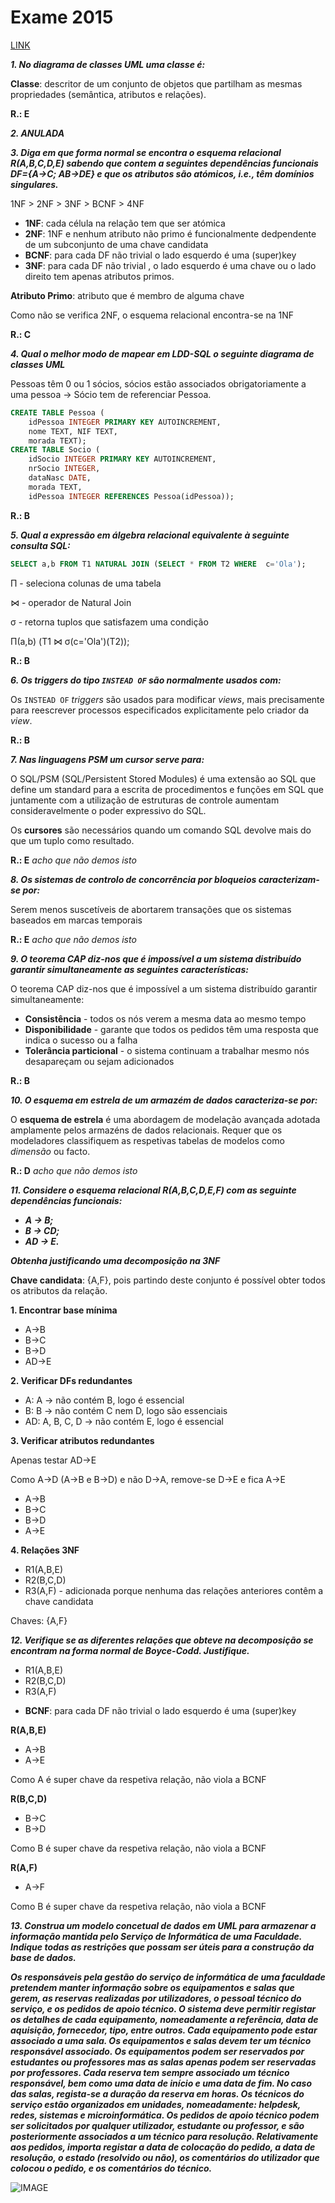 # Exame 2015

[LINK](https://drive.google.com/drive/folders/1pRY_-TelR-OAI_EhisI2siXExDWv9j4G)

***1. No diagrama de classes UML uma classe é:***

**Classe**: descritor de um conjunto de objetos que partilham as mesmas propriedades (semântica, atributos e relações).

**R.: E**

***2. ANULADA***

***3. Diga em que forma normal se encontra o esquema relacional R(A,B,C,D,E) sabendo que contem a seguintes dependências funcionais DF={A->C; AB->DE} e que os atributos são atómicos, i.e., têm domínios singulares.***

1NF > 2NF > 3NF > BCNF > 4NF

+ **1NF**: cada célula na relação tem que ser atómica
+ **2NF**: 1NF e nenhum atributo não primo é funcionalmente dedpendente de um subconjunto de uma chave candidata
+ **BCNF**: para cada DF não trivial o lado esquerdo é uma (super)key
+ **3NF**: para cada DF não trivial , o lado esquerdo é uma chave ou o lado direito tem apenas atributos primos.

**Atributo Primo**: atributo que é membro de alguma chave

Como não se verifica 2NF, o esquema relacional encontra-se na 1NF

**R.: C**

***4. Qual o melhor modo de mapear em LDD-SQL o seguinte diagrama de classes UML***

Pessoas têm 0 ou 1 sócios, sócios estão associados obrigatoriamente a uma pessoa -> Sócio tem de referenciar Pessoa. 

````sql
CREATE TABLE Pessoa (
    idPessoa INTEGER PRIMARY KEY AUTOINCREMENT, 
    nome TEXT, NIF TEXT, 
    morada TEXT);
CREATE TABLE Socio (
    idSocio INTEGER PRIMARY KEY AUTOINCREMENT, 
    nrSocio INTEGER, 
    dataNasc DATE, 
    morada TEXT, 
    idPessoa INTEGER REFERENCES Pessoa(idPessoa));
````

**R.: B**

***5. Qual a expressão em álgebra relacional equivalente à seguinte consulta SQL:***
````sql
SELECT a,b FROM T1 NATURAL JOIN (SELECT * FROM T2 WHERE  c='Ola');
````

Π - seleciona colunas de uma tabela

⋈ - operador de Natural Join

σ - retorna tuplos que satisfazem uma condição

Π(a,b) (T1 ⋈ σ(c='Ola')(T2));

**R.: B**

***6. Os triggers do tipo ````INSTEAD OF```` são normalmente usados com:***

Os ````INSTEAD OF```` *triggers* são usados para modificar *views*, mais precisamente para reescrever processos especificados explicitamente pelo criador da *view*.

**R.: B**

***7. Nas linguagens PSM um cursor serve para:***

O SQL/PSM (SQL/Persistent Stored Modules) é uma extensão ao SQL que define um standard para a escrita de procedimentos e funções em SQL que juntamente com a utilização de estruturas de controle aumentam consideravelmente o poder expressivo do SQL.

Os **cursores** são necessários quando um comando SQL devolve mais do que um tuplo como resultado.

**R.: E** *acho que não demos isto*

***8. Os sistemas de controlo de concorrência por bloqueios caracterizam-se por:***

Serem menos suscetíveis de abortarem transações que os sistemas baseados em marcas temporais

**R.: E** *acho que não demos isto*


***9. O teorema CAP diz-nos que é impossível a um sistema distribuído garantir simultaneamente as seguintes
características:***

O teorema CAP diz-nos que é impossível a um sistema distribuído garantir simultaneamente:
+ **Consistência** - todos os nós verem a mesma data ao mesmo tempo
+ **Disponibilidade** - garante que todos os pedidos têm uma resposta que indica o sucesso ou a falha
+ **Tolerância particional** - o sistema continuam a trabalhar mesmo nós desapareçam ou sejam adicionados

**R.: B**

***10. O esquema em estrela de um armazém de dados caracteriza-se por:***

O **esquema de estrela** é uma abordagem de modelação avançada adotada amplamente pelos armazéns de dados relacionais. Requer que os modeladores classifiquem as respetivas tabelas de modelos como *dimensão* ou facto.

**R.: D** *acho que não demos isto*

***11. Considere o esquema relacional R(A,B,C,D,E,F) com as seguinte dependências funcionais:***
+ ***A -> B;***
+ ***B -> CD;*** 
+ ***AD -> E.*** 
  
***Obtenha justificando uma decomposição na 3NF***

**Chave candidata**: {A,F}, pois partindo deste conjunto é possível obter todos os atributos da relação.

**1. Encontrar base mínima**
+ A->B
+ B->C
+ B->D
+ AD->E

**2. Verificar DFs redundantes**
+ A: A -> não contém B, logo é essencial
+ B: B -> não contém C nem D, logo são essenciais
+ AD: A, B, C, D -> não contém E, logo é essencial

**3. Verificar atributos redundantes**

Apenas testar AD->E
 
Como A->D (A->B e B->D) e não D->A, remove-se D->E e fica A->E

+ A->B
+ B->C
+ B->D
+ A->E

**4. Relações 3NF**
+ R1(A,B,E)
+ R2(B,C,D)
+ R3(A,F) - adicionada porque nenhuma das relações anteriores contêm a chave candidata 

Chaves: {A,F}

***12. Verifique se as diferentes relações que obteve na decomposição se encontram na forma normal de Boyce-Codd. Justifique.***

+ R1(A,B,E)
+ R2(B,C,D)
+ R3(A,F)

- **BCNF**: para cada DF não trivial o lado esquerdo é uma (super)key

**R(A,B,E)**
+ A->B
+ A->E

Como A é super chave da respetiva relação, não viola a BCNF

**R(B,C,D)**
+ B->C
+ B->D

Como B é super chave da respetiva relação, não viola a BCNF

**R(A,F)**
+ A->F

Como B é super chave da respetiva relação, não viola a BCNF

***13. Construa um modelo concetual de dados em UML para armazenar a informação mantida pelo Serviço de Informática de uma Faculdade. Indique todas as restrições que possam ser úteis para a construção da base de dados.***

***Os responsáveis pela gestão do serviço de informática de uma faculdade pretendem manter informação sobre os equipamentos e salas que gerem, as reservas realizadas por utilizadores, o pessoal técnico do serviço, e os pedidos de apoio técnico. O sistema deve permitir registar os detalhes de cada equipamento, nomeadamente a referência, data de aquisição, fornecedor, tipo, entre outros. Cada equipamento pode estar associado a uma sala. Os equipamentos e salas devem ter um técnico responsável associado. Os equipamentos podem ser reservados por estudantes ou professores mas as salas apenas podem ser reservadas por professores. Cada reserva tem sempre associado um técnico responsável, bem como uma data de início e uma data de fim. No caso das salas, regista-se a duração da reserva em horas. Os técnicos do serviço estão organizados em unidades, nomeadamente: helpdesk, redes, sistemas e microinformática. Os pedidos de apoio técnico podem ser solicitados por qualquer utilizador, estudante ou professor, e são posteriormente associados a um técnico para resolução. Relativamente aos pedidos, importa registar a data de colocação do pedido, a data de resolução, o estado (resolvido ou não), os comentários do utilizador que colocou o pedido, e os comentários do técnico.***

![IMAGE](uml.png)









